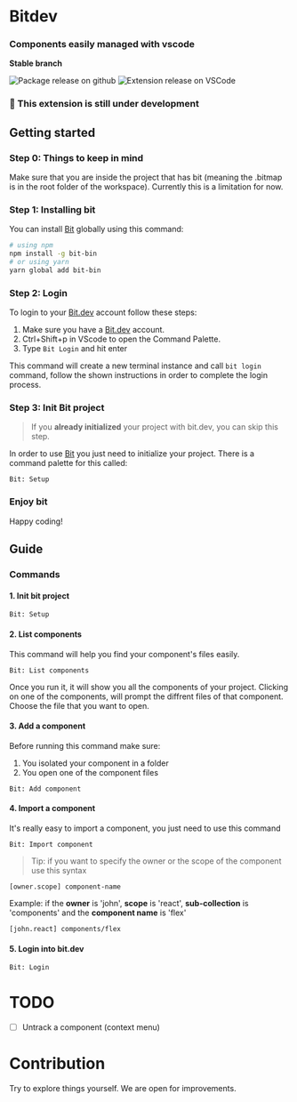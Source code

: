 # Bitdev
### Components easily managed with vscode

**Stable branch**

![Package release on github](https://github.com/WassimBenzarti/bitdev-vscode-extension/workflows/Package%20release/badge.svg?branch=stable)
![Extension release on VSCode](https://github.com/WassimBenzarti/bitdev-vscode-extension/workflows/CI/badge.svg?branch=stable)


### :construction: This extension is still under development

## Getting started
### Step 0: Things to keep in mind
Make sure that you are inside the project that has bit (meaning the .bitmap is in the root folder of the workspace). Currently this is a limitation for now.

### Step 1: Installing bit
You can install [Bit](https://github.com/teambit/bit) globally using this command:
```bash
# using npm
npm install -g bit-bin
# or using yarn
yarn global add bit-bin
```

### Step 2: Login
To login to your [Bit.dev](http://bit.dev/) account follow these steps:
1. Make sure you have a [Bit.dev](http://bit.dev/) account.
2. Ctrl+Shift+p in VScode to open the Command Palette.
3. Type `Bit Login` and hit enter

This command will create a new terminal instance and call `bit login` command, follow the shown instructions in order to complete the login process.

### Step 3: Init Bit project
> If you **already initialized** your project with bit.dev, you can skip this step.

In order to use [Bit](http://bit.dev/) you just need to initialize your project. There is a command palette for this called:
```
Bit: Setup
```

### Enjoy bit
Happy coding!

## Guide
### Commands
#### 1. Init bit project
```
Bit: Setup
```
#### 2. List components

This command will help you find your component's files easily.
```
Bit: List components
```
Once you run it, it will show you all the components of your project. Clicking on one of the components, will prompt the diffrent files of that component. Choose the file that you want to open.

#### 3. Add a component

Before running this command make sure:
1. You isolated your component in a folder
2. You open one of the component files

```
Bit: Add component
```

#### 4. Import a component

It's really easy to import a component, you just need to use this command

```
Bit: Import component
```

> Tip: if you want to specify the owner or the scope of the component use this syntax
```
[owner.scope] component-name
```

Example: if the **owner** is 'john', **scope** is 'react', **sub-collection** is 'components' and the **component name** is 'flex'

```
[john.react] components/flex
```

#### 5. Login into bit.dev
```
Bit: Login
```

# TODO
- [ ] Untrack a component (context menu)


# Contribution
Try to explore things yourself. We are open for improvements.
